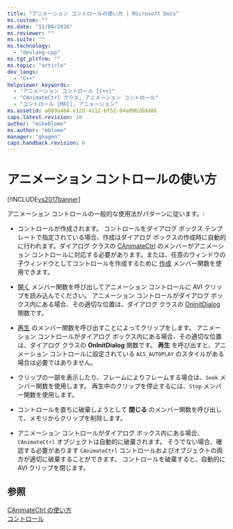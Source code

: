 ```yaml
---
title: "アニメーション コントロールの使い方 | Microsoft Docs"
ms.custom: ""
ms.date: "11/04/2016"
ms.reviewer: ""
ms.suite: ""
ms.technology: 
  - "devlang-cpp"
ms.tgt_pltfrm: ""
ms.topic: "article"
dev_langs: 
  - "C++"
helpviewer_keywords: 
  - "アニメーション コントロール [C++]"
  - "CAnimateCtrl クラス, アニメーション コントロール"
  - "コントロール [MFC], アニメーション"
ms.assetid: a009a464-e12d-4112-bf52-04a09b28dd88
caps.latest.revision: 10
author: "mikeblome"
ms.author: "mblome"
manager: "ghogen"
caps.handback.revision: 6
---
```

# アニメーション コントロールの使い方
[!INCLUDE[vs2017banner](../assembler/inline/includes/vs2017banner.md)]

アニメーション コントロールの一般的な使用法がパターンに従います。:  
  
-   コントロールが作成されます。  コントロールをダイアログ ボックス テンプレートで指定されている場合、作成はダイアログ ボックスの作成時に自動的に行われます。ダイアログ クラスの [CAnimateCtrl](../mfc/reference/canimatectrl-class.md) のメンバーがアニメーション コントロールに対応する必要があります。または、任意のウィンドウの子ウィンドウとしてコントロールを作成するために [作成](../Topic/CAnimateCtrl::Create.md) メンバー関数を使用できます。  
  
-   [開く](../Topic/CAnimateCtrl::Open.md) メンバー関数を呼び出してアニメーション コントロールに AVI クリップを読み込んでください。  アニメーション コントロールがダイアログ ボックス内にある場合、その適切な位置は、ダイアログ クラスの [OnInitDialog](../Topic/CDialog::OnInitDialog.md) 関数です。  
  
-   [再生](../Topic/CAnimateCtrl::Play.md) のメンバー関数を呼び出すことによってクリップをします。  アニメーション コントロールがダイアログ ボックス内にある場合、その適切な位置は、ダイアログ クラスの **OnInitDialog** 関数です。  **再生** を呼び出すと、アニメーション コントロールに設定されている `ACS_AUTOPLAY` のスタイルがある場合は必要ではありません。  
  
-   クリップの一部を表示したり、フレームによりフレームする場合は、`Seek` メンバー関数を使用します。  再生中のクリップを停止するには、`Stop` メンバー関数を使用します。  
  
-   コントロールを直ちに破棄しようとして **閉じる** のメンバー関数を呼び出して、メモリからクリップを削除します。  
  
-   アニメーション コントロールがダイアログ ボックス内にある場合、`CAnimateCtrl` オブジェクトは自動的に破棄されます。  そうでない場合、確認する必要があります `CAnimateCtrl` コントロールおよびオブジェクトの両方が適切に破棄することができます。  コントロールを破棄すると、自動的に AVI クリップを閉じます。  
  
## 参照  
 [CAnimateCtrl の使い方](../Topic/Using%20CAnimateCtrl.md)   
 [コントロール](../mfc/controls-mfc.md)
